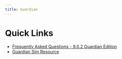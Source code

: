 ```yaml
---
title: Guardian
---
```


Quick Links
===
 - [Frequently Asked Questions - 9.0.2 Guardian Edition](/guardian/shadowlands-guardian-faq)
 - [Guardian Sim Resource](/2020-11-23-shadowlands-dps-sims)
